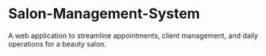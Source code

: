 # Salon-Management-System
A web application to streamline appointments, client management, and daily operations for a beauty salon.
